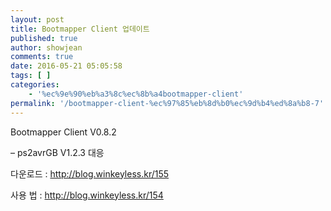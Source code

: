 ```yaml
---
layout: post
title: Bootmapper Client 업데이트
published: true
author: showjean
comments: true
date: 2016-05-21 05:05:58
tags: [ ]
categories:
    - '%ec%9e%90%eb%a3%8c%ec%8b%a4bootmapper-client'
permalink: '/bootmapper-client-%ec%97%85%eb%8d%b0%ec%9d%b4%ed%8a%b8-7'
---
```

Bootmapper Client V0.8.2





&#8211; ps2avrGB V1.2.3 대응





다운로드 : http://blog.winkeyless.kr/155

사용 법 : http://blog.winkeyless.kr/154
